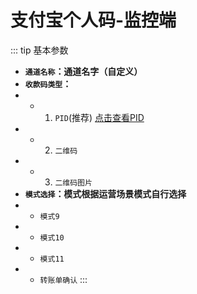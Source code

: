 # 支付宝个人码-监控端

::: tip 基本参数

- **`通道名称`：通道名字（自定义）**
- **`收款码类型`：**
- - 1. `PID`(推荐)
       [点击查看PID](https://open.alipay.com/develop/manage/account/manage)
- - 2. `二维码`
- - 3. `二维码图片`
- **`模式选择`：模式根据运营场景模式自行选择**
- - `模式9`
- - `模式10`
- - `模式11`
- - `转账单确认`
    :::

